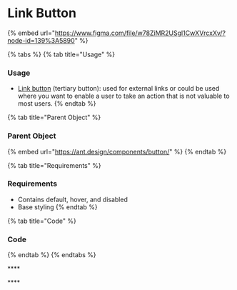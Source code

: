 # Link Button

{% embed url="https://www.figma.com/file/w78ZiMR2USgl1CwXVrcxXv/?node-id=139%3A5890" %}

{% tabs %}
{% tab title="Usage" %}
### **Usage**

* [Link button](link-button.md) \(tertiary button\): used for external links or could be used where you want to enable a user to take an action that is not valuable to most users.
{% endtab %}

{% tab title="Parent Object" %}
### Parent Object

{% embed url="https://ant.design/components/button/" %}
{% endtab %}

{% tab title="Requirements" %}
### Requirements

* Contains default, hover, and disabled
* Base styling
{% endtab %}

{% tab title="Code" %}
### Code
{% endtab %}
{% endtabs %}

\*\*\*\*

\*\*\*\*

